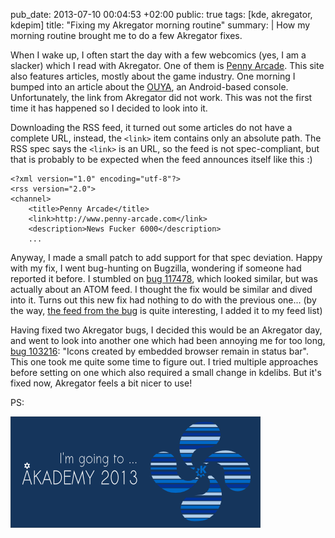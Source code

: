 pub_date: 2013-07-10 00:04:53 +02:00
public: true
tags: [kde, akregator, kdepim]
title: "Fixing my Akregator morning routine"
summary: |
    How my morning routine brought me to do a few Akregator fixes.

When I wake up, I often start the day with a few webcomics (yes, I am a slacker) which I read with Akregator. One of them is [Penny Arcade](http://www.penny-arcade.com). This site also features articles, mostly about the game industry. One morning I bumped into an article about the [OUYA](http://www.ouya.tv/), an Android-based console. Unfortunately, the link from Akregator did not work. This was not the first time it has happened so I decided to look into it.

Downloading the RSS feed, it turned out some articles do not have a complete URL, instead, the `<link>` item contains only an absolute path. The RSS spec says the `<link>` is an URL, so the feed is not spec-compliant, but that is probably to be expected when the feed announces itself like this :)

    <?xml version="1.0" encoding="utf-8"?>
    <rss version="2.0">
    <channel>
        <title>Penny Arcade</title>
        <link>http://www.penny-arcade.com</link>
        <description>News Fucker 6000</description>
        ...

Anyway, I made a small patch to add support for that spec deviation. Happy with my fix, I went bug-hunting on Bugzilla, wondering if someone had reported it before. I stumbled on [bug 117478][bug117478], which looked similar, but was actually about an ATOM feed. I thought the fix would be similar and dived into it. Turns out this new fix had nothing to do with the previous one... (by the way, [the feed from the bug][tbray] is quite interesting, I added it to my feed list)

Having fixed two Akregator bugs, I decided this would be an Akregator day, and went to look into another one which had been annoying me for too long, [bug 103216][bug103216]: "Icons created by embedded browser remain in status bar". This one took me quite some time to figure out. I tried multiple approaches before setting on one which also required a small change in kdelibs. But it's fixed now, Akregator feels a bit nicer to use!

PS:

![Akademy 2013](akademy-2013.png)

[bug117478]: https://bugs.kde.org/show_bug.cgi?id=117478
[bug103216]: https://bugs.kde.org/show_bug.cgi?id=103216
[tbray]: http://www.tbray.org/ongoing/
